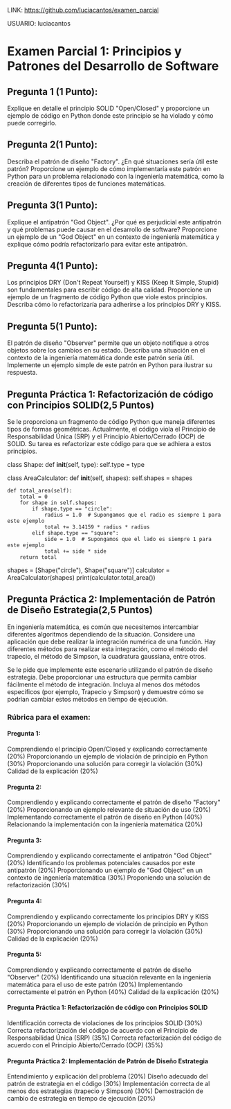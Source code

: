 LINK: https://github.com/luciacantos/examen_parcial

USUARIO: luciacantos

# Examen Parcial 1: Principios y Patrones del Desarrollo de Software

## Pregunta 1 (1 Punto):

Explique en detalle el principio SOLID "Open/Closed" y proporcione un ejemplo de código en Python donde este principio se ha violado y cómo puede corregirlo.

## Pregunta 2(1 Punto):

Describa el patrón de diseño "Factory". ¿En qué situaciones sería útil este patrón? Proporcione un ejemplo de cómo implementaría este patrón en Python para un problema relacionado con la ingeniería matemática, como la creación de diferentes tipos de funciones matemáticas.

## Pregunta 3(1 Punto):

Explique el antipatrón "God Object". ¿Por qué es perjudicial este antipatrón y qué problemas puede causar en el desarrollo de software? Proporcione un ejemplo de un "God Object" en un contexto de ingeniería matemática y explique cómo podría refactorizarlo para evitar este antipatrón.

## Pregunta 4(1 Punto):

Los principios DRY (Don't Repeat Yourself) y KISS (Keep It Simple, Stupid) son fundamentales para escribir código de alta calidad. Proporcione un ejemplo de un fragmento de código Python que viole estos principios. Describa cómo lo refactorizaría para adherirse a los principios DRY y KISS.

## Pregunta 5(1 Punto):

El patrón de diseño "Observer" permite que un objeto notifique a otros objetos sobre los cambios en su estado. Describa una situación en el contexto de la ingeniería matemática donde este patrón sería útil. Implemente un ejemplo simple de este patrón en Python para ilustrar su respuesta.

## Pregunta Práctica 1: Refactorización de código con Principios SOLID(2,5 Puntos)

Se le proporciona un fragmento de código Python que maneja diferentes tipos de formas geométricas. Actualmente, el código viola el Principio de Responsabilidad Única (SRP) y el Principio Abierto/Cerrado (OCP) de SOLID. Su tarea es refactorizar este código para que se adhiera a estos principios.


class Shape:
    def __init__(self, type):
        self.type = type

class AreaCalculator:
    def __init__(self, shapes):
        self.shapes = shapes

    def total_area(self):
        total = 0
        for shape in self.shapes:
            if shape.type == "circle":
                radius = 1.0  # Supongamos que el radio es siempre 1 para este ejemplo
                total += 3.14159 * radius * radius
            elif shape.type == "square":
                side = 1.0  # Supongamos que el lado es siempre 1 para este ejemplo
                total += side * side
        return total

shapes = [Shape("circle"), Shape("square")]
calculator = AreaCalculator(shapes)
print(calculator.total_area())

## Pregunta Práctica 2: Implementación de Patrón de Diseño Estrategia(2,5 Puntos)

En ingeniería matemática, es común que necesitemos intercambiar diferentes algoritmos dependiendo de la situación. Considere una aplicación que debe realizar la integración numérica de una función. Hay diferentes métodos para realizar esta integración, como el método del trapecio, el método de Simpson, la cuadratura gaussiana, entre otros.

Se le pide que implemente este escenario utilizando el patrón de diseño estrategia. Debe proporcionar una estructura que permita cambiar fácilmente el método de integración. Incluya al menos dos métodos específicos (por ejemplo, Trapecio y Simpson) y demuestre cómo se podrían cambiar estos métodos en tiempo de ejecución.

### Rúbrica para el examen:

#### Pregunta 1:

Comprendiendo el principio Open/Closed y explicando correctamente (20%)
Proporcionando un ejemplo de violación de principio en Python (30%)
Proporcionando una solución para corregir la violación (30%)
Calidad de la explicación (20%)

#### Pregunta 2:

Comprendiendo y explicando correctamente el patrón de diseño "Factory" (20%)
Proporcionando un ejemplo relevante de situación de uso (20%)
Implementando correctamente el patrón de diseño en Python (40%)
Relacionando la implementación con la ingeniería matemática (20%)

#### Pregunta 3:

Comprendiendo y explicando correctamente el antipatrón "God Object" (20%)
Identificando los problemas potenciales causados por este antipatrón (20%)
Proporcionando un ejemplo de "God Object" en un contexto de ingeniería matemática (30%)
Proponiendo una solución de refactorización (30%)

#### Pregunta 4:

Comprendiendo y explicando correctamente los principios DRY y KISS (20%)
Proporcionando un ejemplo de violación de principio en Python (30%)
Proporcionando una solución para corregir la violación (30%)
Calidad de la explicación (20%)

#### Pregunta 5:

Comprendiendo y explicando correctamente el patrón de diseño "Observer" (20%)
Identificando una situación relevante en la ingeniería matemática para el uso de este patrón (20%)
Implementando correctamente el patrón en Python (40%)
Calidad de la explicación (20%)

#### Pregunta Práctica 1: Refactorización de código con Principios SOLID

Identificación correcta de violaciones de los principios SOLID (30%)
Correcta refactorización del código de acuerdo con el Principio de Responsabilidad Única (SRP) (35%)
Correcta refactorización del código de acuerdo con el Principio Abierto/Cerrado (OCP) (35%)

#### Pregunta Práctica 2: Implementación de Patrón de Diseño Estrategia

Entendimiento y explicación del problema (20%)
Diseño adecuado del patrón de estrategia en el código (30%)
Implementación correcta de al menos dos estrategias (trapecio y Simpson) (30%)
Demostración de cambio de estrategia en tiempo de ejecución (20%)
